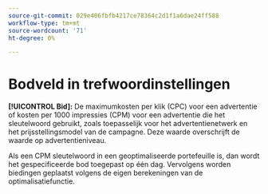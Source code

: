 ```yaml
---
source-git-commit: 029e406fbfb4217ce78364c2d1f1a6dae24ff588
workflow-type: tm+mt
source-wordcount: '71'
ht-degree: 0%

---
```

# Bodveld in trefwoordinstellingen

**[!UICONTROL Bid]:** De maximumkosten per klik (CPC) voor een advertentie of kosten per 1000 impressies (CPM) voor een advertentie die het sleutelwoord gebruikt, zoals toepasselijk voor het advertentienetwerk en het prijsstellingsmodel van de campagne. Deze waarde overschrijft de waarde op advertentieniveau.

Als een CPM sleutelwoord in een geoptimaliseerde portefeuille is, dan wordt het gespecificeerde bod toegepast op één dag. Vervolgens worden biedingen geplaatst volgens de eigen berekeningen van de optimalisatiefunctie.
